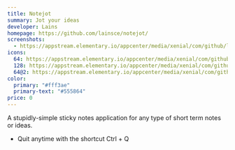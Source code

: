 ```yaml
---
title: Notejot
summary: Jot your ideas
developer: Lains
homepage: https://github.com/lainsce/notejot/
screenshots:
  - https://appstream.elementary.io/appcenter/media/xenial/com/github/lainsce.notejot.desktop/5D90FBEB72E23D77A2D3B77AFAF07798/screenshots/image-1_orig.png
icons:
  64: https://appstream.elementary.io/appcenter/media/xenial/com/github/lainsce.notejot.desktop/5D90FBEB72E23D77A2D3B77AFAF07798/icons/64x64/com.github.lainsce.notejot_com.github.lainsce.notejot.png
  128: https://appstream.elementary.io/appcenter/media/xenial/com/github/lainsce.notejot.desktop/5D90FBEB72E23D77A2D3B77AFAF07798/icons/128x128/com.github.lainsce.notejot_com.github.lainsce.notejot.png
  64@2: https://appstream.elementary.io/appcenter/media/xenial/com/github/lainsce.notejot.desktop/5D90FBEB72E23D77A2D3B77AFAF07798/icons/64x64@2/com.github.lainsce.notejot_com.github.lainsce.notejot.png
color:
  primary: "#fff3ae"
  primary-text: "#555864"
price: 0
---
```


<p>A stupidly-simple sticky notes application for any type of short term notes or ideas.</p>
<ul>
  <li>Quit anytime with the shortcut Ctrl + Q</li>
</ul>